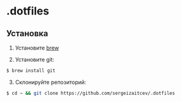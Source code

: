 # .dotfiles

## Установка

1. Установите [brew](https://brew.sh/)

2. Установите git:

```sh
$ brew install git
```

3. Склонируйте репозиторий:

```sh
$ cd ~ && git clone https://github.com/sergeizaitcev/.dotfiles
```
